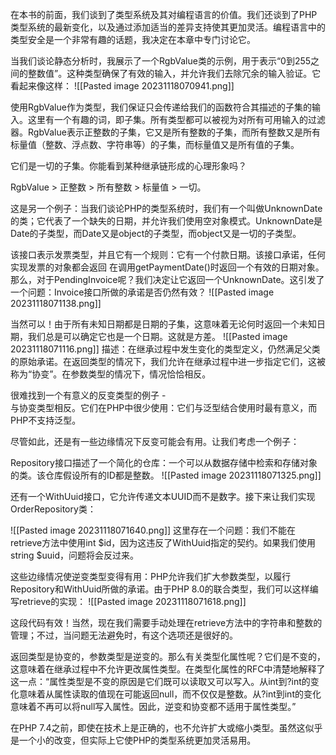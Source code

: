   
  在本书的前面，我们谈到了类型系统及其对编程语言的价值。我们还谈到了PHP类型系统的最新变化，以及通过添加适当的差异支持使其更加灵活。编程语言中的类型安全是一个非常有趣的话题，我决定在本章中专门讨论它。

当我们谈论静态分析时，我展示了一个RgbValue类的示例，用于表示“0到255之间的整数值”。这种类型确保了有效的输入，并允许我们去除冗余的输入验证。它看起来像这样：
![[Pasted image 20231118070941.png]]
  
使用RgbValue作为类型，我们保证只会传递给我们的函数符合其描述的子集的输入。这里有一个有趣的词，即子集。所有类型都可以被视为对所有可用输入的过滤器。RgbValue表示正整数的子集，它又是所有整数的子集，而所有整数又是所有标量值（整数、浮点数、字符串等）的子集，而标量值又是所有值的子集。

它们是一切的子集。你能看到某种继承链形成的心理形象吗？
  
RgbValue > 正整数 > 所有整数 > 标量值 > 一切。
  
这是另一个例子：当我们谈论PHP的类型系统时，我们有一个叫做UnknownDate的类；它代表了一个缺失的日期，并允许我们使用空对象模式。UnknownDate是Date的子类型，而Date又是object的子类型，而object又是一切的子类型。

  
该接口表示发票类型，并且它有一个规则：它有一个付款日期。该接口承诺，任何实现发票的对象都会返回 在调用getPaymentDate()时返回一个有效的日期对象。那么，对于PendingInvoice呢？我们决定让它返回一个UnknownDate。这引发了一个问题：Invoice接口所做的承诺是否仍然有效？
![[Pasted image 20231118071138.png]]
  
当然可以！由于所有未知日期都是日期的子集，这意味着无论何时返回一个未知日期，我们总是可以确定它也是一个日期。这就是方差。
![[Pasted image 20231118071116.png]]
描述：在继承过程中发生变化的类型定义，仍然满足父类的原始承诺。在返回类型的情况下，我们允许在继承过程中进一步指定它们，这被称为“协变”。在参数类型的情况下，情况恰恰相反。

很难找到一个有意义的反变类型的例子 -  
与协变类型相反。它们在PHP中很少使用：它们与泛型结合使用时最有意义，而PHP不支持泛型。

  
尽管如此，还是有一些边缘情况下反变可能会有用。让我们考虑一个例子：

Repository接口描述了一个简化的仓库：一个可以从数据存储中检索和存储对象的类。该仓库假设所有的ID都是整数。
![[Pasted image 20231118071325.png]]
    
还有一个WithUuid接口，它允许传递文本UUID而不是数字。接下来让我们实现OrderRepository类：

  ![[Pasted image 20231118071640.png]]
这里存在一个问题：我们不能在retrieve方法中使用int $id，因为这违反了WithUuid指定的契约。如果我们使用string $uuid，问题将会反过来。

这些边缘情况使逆变类型变得有用：PHP允许我们扩大参数类型，以履行Repository和WithUuid所做的承诺。由于PHP 8.0的联合类型，我们可以这样编写retrieve的实现：
![[Pasted image 20231118071618.png]]
  
这段代码有效！当然，现在我们需要手动处理在retrieve方法中的字符串和整数的管理；不过，当问题无法避免时，有这个选项还是很好的。

  
返回类型是协变的，参数类型是逆变的。那么有关类型化属性呢？它们是不变的，这意味着在继承过程中不允许更改属性类型。在类型化属性的RFC中清楚地解释了这一点：“属性类型是不变的原因是它们既可以读取又可以写入。从int到?int的变化意味着从属性读取的值现在可能返回null，而不仅仅是整数。从?int到int的变化意味着不再可以将null写入属性。因此，逆变和协变都不适用于属性类型。”

在PHP 7.4之前，即使在技术上是正确的，也不允许扩大或缩小类型。虽然这似乎是一个小的改变，但实际上它使PHP的类型系统更加灵活易用。



